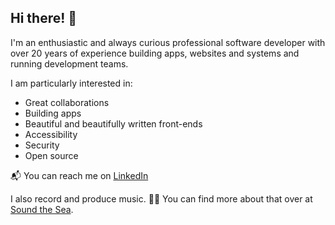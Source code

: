 ## Hi there! 👋

I'm an enthusiastic and always curious professional software developer with over 20 years of experience building apps, websites and systems and running development teams.

I am particularly interested in:

* Great collaborations
* Building apps
* Beautiful and beautifully written front-ends
* Accessibility
* Security
* Open source

📬 You can reach me on [LinkedIn](https://www.linkedin.com/in/terjetjervaag/)

I also record and produce music. 🎸🎶 You can find more about that over at [Sound the Sea](https://soundthesea.com).
